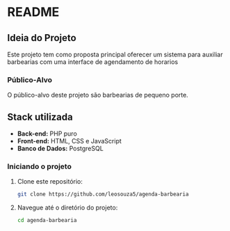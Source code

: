 # README

## Ideia do Projeto

Este projeto tem como proposta principal oferecer um sistema para auxiliar barbearias com uma interface de agendamento de horarios


### Público-Alvo

O público-alvo deste projeto são barbearias de pequeno porte.

## Stack utilizada

- **Back-end:** PHP puro
- **Front-end:** HTML, CSS e JavaScript
- **Banco de Dados:** PostgreSQL

### Iniciando o projeto

1. Clone este repositório:
   ```bash
   git clone https://github.com/leosouza5/agenda-barbearia
   ```
2. Navegue até o diretório do projeto:
   ```bash
   cd agenda-barbearia
   ```
